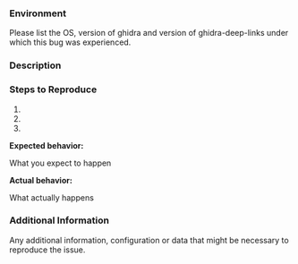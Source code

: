 ### Environment

Please list the OS, version of ghidra and version of ghidra-deep-links under which this bug was experienced.

### Description

<!-- Description of the issue -->

### Steps to Reproduce

1. <!-- First Step -->
2. <!-- Second Step -->
3. <!-- and so on… -->

**Expected behavior:**

What you expect to happen

**Actual behavior:**

What actually happens

### Additional Information

Any additional information, configuration or data that might be necessary to reproduce the issue.